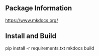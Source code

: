 ## Package Information

https://www.mkdocs.org/

## Install and Build

pip install -r requirements.txt
mkdocs build
